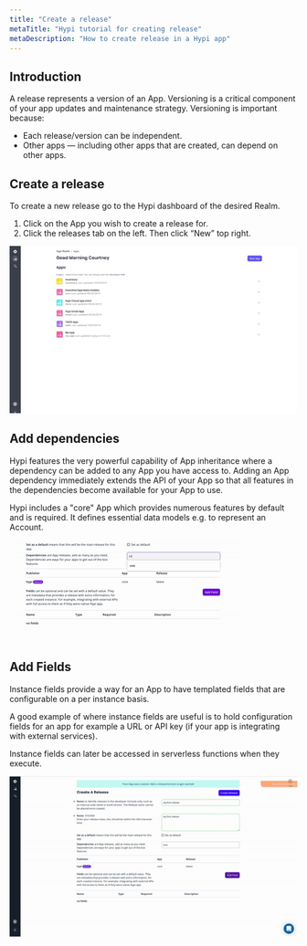 ```yaml
---
title: "Create a release"
metaTitle: "Hypi tutorial for creating release"
metaDescription: "How to create release in a Hypi app"
---
```


## Introduction   
A release represents a version of an App. Versioning is a critical component of your app updates and maintenance strategy. Versioning is important because:

* Each release/version can be independent.
* Other apps — including other apps that are created, can depend on other apps.

## Create a release
To create a new release go to the Hypi dashboard of the desired Realm.   
1. Click on the App you wish to create a release for.    
2. Click the releases tab on the left. Then click “New” top right.

![Create an release](../assets/img/create-release.gif "Create a release")

## Add dependencies
Hypi features the very powerful capability of App inheritance where a dependency can be added to any App you have access to. Adding an App dependency immediately extends the API of your App so that all features in the dependencies become available for your App to use.
      
Hypi includes a "core" App which provides numerous features by default and is required. It defines essential data models e.g. to represent an Account.
 
 ![Add dependencies](../assets/img/add-depend.gif "add dependency")
  

## Add Fields
Instance fields provide a way for an App to have templated fields that are configurable on a per instance basis. 

A good example of where instance fields are useful is to hold configuration fields for an app for example a URL or API key (if your app is integrating with external services). 

Instance fields can later be accessed in serverless functions when they execute.

![Add Fields](../assets/img/add-fields.gif "add fields")
